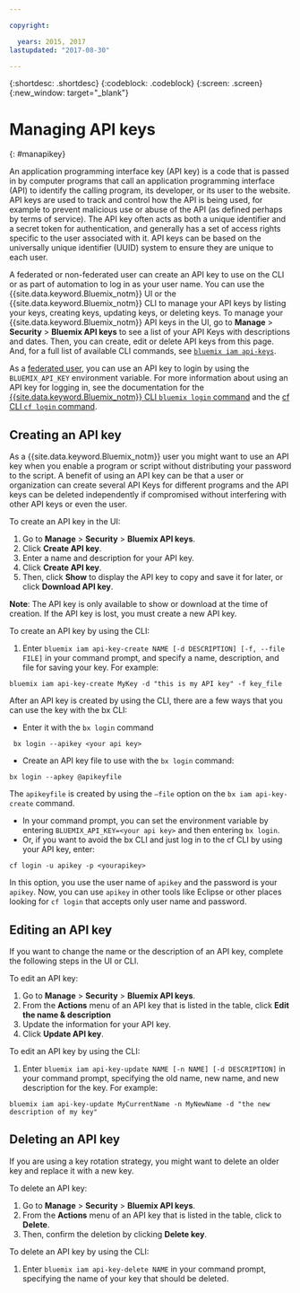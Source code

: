 ```yaml
---

copyright:

  years: 2015, 2017
lastupdated: "2017-08-30"

---
```


{:shortdesc: .shortdesc}
{:codeblock: .codeblock}
{:screen: .screen}
{:new_window: target="_blank"}

# Managing API keys
{: #manapikey}

An application programming interface key (API key) is a code that is passed in by computer programs that call an application programming interface (API) to identify the calling program, its developer, or its user to the website. API keys are used to track and control how the API is being used, for example to prevent malicious use or abuse of the API (as defined perhaps by terms of service). The API key often acts as both a unique identifier and a secret token for authentication, and generally has a set of access rights specific to the user associated with it. API keys can be based on the universally unique identifier (UUID) system to ensure they are unique to each user.

A federated or non-federated user can create an API key to use on the CLI or as part of automation to log in as your user name. You can use the {{site.data.keyword.Bluemix_notm}} UI or the {{site.data.keyword.Bluemix_notm}} CLI to manage your API keys by listing your keys, creating keys, updating keys, or deleting keys. To manage your {{site.data.keyword.Bluemix_notm}} API keys in the UI, go to **Manage** &gt; **Security** &gt; **Bluemix API keys** to see a list of your API Keys with descriptions and dates. Then, you can create, edit or delete API keys from this page. And, for a full list of available CLI commands, see [`bluemix iam api-keys`](/docs/cli/reference/bluemix_cli/bx_cli.html#bluemix_iam).

As a [federated user](/docs/admin/adminpublic.html#federatedid), you can use an API key to login by using the `BLUEMIX_API_KEY` environment variable. For more information about using an API key for logging in, see the documentation for the [{{site.data.keyword.Bluemix_notm}} CLI `bluemix login` command](/docs/cli/reference/bluemix_cli/bx_cli.html#bluemix_login) and the [cf CLI `cf login` command](/docs/cli/reference/cfcommands/index.html#cf_login).

## Creating an API key

As a {{site.data.keyword.Bluemix_notm}} user you might want to use an API key when you enable a program or script without distributing your password to the script. A benefit of using an API key can be that a user or organization can create several API Keys for different programs and the API keys can be deleted independently if compromised without interfering with other API keys or even the user.

To create an API key in the UI:

1. Go to **Manage** &gt; **Security** &gt; **Bluemix API keys**.
2. Click **Create API key**.
3. Enter a name and description for your API key.
4. Click **Create API key**.
5. Then, click **Show** to display the API key to copy and save it for later, or click **Download API key**.

**Note**: The API key is only available to show or download at the time of creation. If the API key is lost, you must create a new API key.

To create an API key by using the CLI:

1. Enter `bluemix iam api-key-create NAME [-d DESCRIPTION] [-f, --file FILE]` in your command prompt, and specify a name, description, and file for saving your key. For example:

```
bluemix iam api-key-create MyKey -d "this is my API key" -f key_file
``` 

After an API key is created by using the CLI, there are a few ways that you can use the key with the bx CLI:

* Enter it with the `bx login` command
```
 bx login --apikey <your api key>
```
* Create an API key file to use with the `bx login` command: 
 ```
 bx login --apkey @apikeyfile
 ```
 The `apikeyfile` is created by using the `—file` option on the `bx iam api-key-create` command.
* In your command prompt, you can set the environment variable by entering `BLUEMIX_API_KEY=<your api key>` and then entering `bx login`.
* Or, if you want to avoid the bx CLI and just log in to the cf CLI by using your API key, enter:
 ```
 cf login -u apikey -p <yourapikey>
 ```
  In this option, you use the user name of `apikey` and the password is your `apikey`. Now, you can use `apikey` in other tools like Eclipse or other places looking for `cf login` that accepts only user name and password.

## Editing an API key

If you want to change the name or the description of an API key, complete the following steps in the UI or CLI.

To edit an API key:

1. Go to **Manage** &gt; **Security** &gt; **Bluemix API keys**.
2. From the **Actions** menu of an API key that is listed in the table, click **Edit the name & description** 
3. Update the information for your API key.
4. Click **Update API key**.

To edit an API key by using the CLI:

1. Enter `bluemix iam api-key-update NAME [-n NAME] [-d DESCRIPTION]` in your command prompt, specifying the old name, new name, and new description for the key. For example:

```
bluemix iam api-key-update MyCurrentName -n MyNewName -d "the new description of my key"
```

## Deleting an API key

If you are using a key rotation strategy, you might want to delete an older key and replace it with a new key.

To delete an API key: 

1. Go to **Manage** &gt; **Security** &gt; **Bluemix API keys**.
2. From the **Actions** menu of an API key that is listed in the table, click to **Delete**.
3. Then, confirm the deletion by clicking **Delete key**.

To delete an API key by using the CLI:
1. Enter `bluemix iam api-key-delete NAME` in your command prompt, specifying the name of your key that should be deleted.
